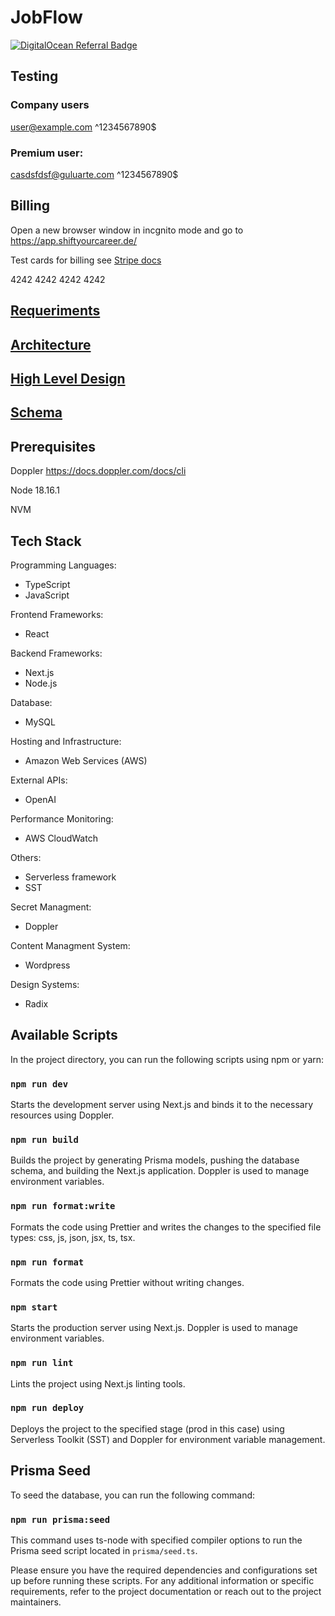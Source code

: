 # JobFlow

[![DigitalOcean Referral Badge](https://web-platforms.sfo2.digitaloceanspaces.com/WWW/Badge%203.svg)](https://www.digitalocean.com/?refcode=038b4c02978c&utm_campaign=Referral_Invite&utm_medium=Referral_Program&utm_source=badge)

## Testing 
### Company users
user@example.com ^1234567890$

### Premium user:
casdsfdsf@guluarte.com ^1234567890$

## Billing

Open a new browser window in incgnito mode and go to https://app.shiftyourcareer.de/

Test cards for billing see [Stripe docs](https://stripe.com/docs/testing?testing-method=card-numbers#visa )

4242 4242 4242 4242

## [Requeriments](./docs/requeriments.md)

## [Architecture](./docs/architecrure.drawio)

## [High Level Design](./docs/high-level-design.md)

## [Schema](./prisma/schema.prisma)

## Prerequisites

Doppler https://docs.doppler.com/docs/cli

Node 18.16.1

NVM

## Tech Stack

Programming Languages:
  - TypeScript
  - JavaScript

Frontend Frameworks:
  - React

Backend Frameworks:
  - Next.js
  - Node.js
  
Database:
  - MySQL

Hosting and Infrastructure:
  - Amazon Web Services (AWS)

External APIs:
  - OpenAI

Performance Monitoring:
  - AWS CloudWatch

Others:
  - Serverless framework
  - SST

Secret Managment:
  - Doppler

Content Managment System:
  - Wordpress

Design Systems:
  - Radix


## Available Scripts

In the project directory, you can run the following scripts using npm or yarn:

### `npm run dev`

Starts the development server using Next.js and binds it to the necessary resources using Doppler.

### `npm run build`

Builds the project by generating Prisma models, pushing the database schema, and building the Next.js application. Doppler is used to manage environment variables.

### `npm run format:write`

Formats the code using Prettier and writes the changes to the specified file types: css, js, json, jsx, ts, tsx.

### `npm run format`

Formats the code using Prettier without writing changes.

### `npm start`

Starts the production server using Next.js. Doppler is used to manage environment variables.

### `npm run lint`

Lints the project using Next.js linting tools.

### `npm run deploy`

Deploys the project to the specified stage (prod in this case) using Serverless Toolkit (SST) and Doppler for environment variable management.

## Prisma Seed

To seed the database, you can run the following command:

### `npm run prisma:seed`

This command uses ts-node with specified compiler options to run the Prisma seed script located in `prisma/seed.ts`.

Please ensure you have the required dependencies and configurations set up before running these scripts. For any additional information or specific requirements, refer to the project documentation or reach out to the project maintainers.
